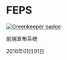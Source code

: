 # FEPS

[![Greenkeeper badge](https://badges.greenkeeper.io/wssgcg1213/feps.svg)](https://greenkeeper.io/)

前端发布系统



2016年01月01日